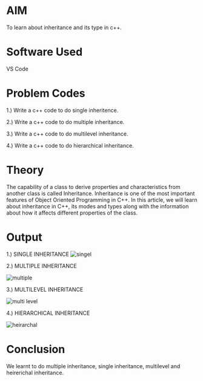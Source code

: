 # AIM

To learn about inheritance and its type in c++.

# Software Used

VS Code

# Problem Codes

1.) Write a c++ code to do single inheritence.

2.) Write a c++ code to do multiple inheritance.

3.) Write a c++ code to do multilevel inheritance.

4.) Write a c++ code to do hierarchical inheritance.

# Theory

The capability of a class to derive properties and characteristics from another class is called Inheritance. Inheritance is one of the most important features of Object Oriented Programming in C++. In this article, we will learn about inheritance in C++, its modes and types along with the information about how it affects different properties of the class.


# Output

1.) SINGLE INHERITANCE
![singel](https://github.com/user-attachments/assets/58684899-1492-42b4-b3d3-a19342970941)


2.) MULTIPLE INHERITANCE

![multiple](https://github.com/user-attachments/assets/95635e63-c8f8-40e6-b58c-3693b99e4191)

3.) MULTILEVEL INHERITANCE

![multi level](https://github.com/user-attachments/assets/829b605a-e164-4ba3-87cf-0da69ccda4c0)

4.) HIERARCHICAL INHERITANCE

![heirarchal](https://github.com/user-attachments/assets/92d10c59-9f38-40dd-bfd0-485eed5eb3fa)

# Conclusion

We learnt to do multiple inheritance, single inheritance, multilevel and heirerichal inheritance.
